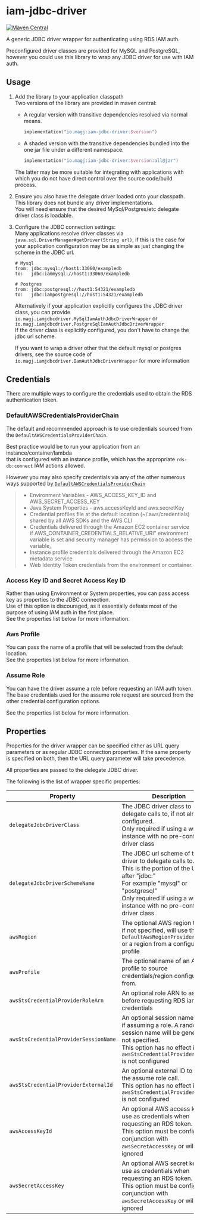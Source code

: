 # iam-jdbc-driver
[![Maven Central](https://maven-badges.herokuapp.com/maven-central/io.magj/iam-jdbc-driver/badge.svg)](https://maven-badges.herokuapp.com/maven-central/io.magj/iam-jdbc-driver)  

A generic JDBC driver wrapper for authenticating using RDS IAM auth.

Preconfigured driver classes are provided for MySQL and PostgreSQL,  
however you could use this library to wrap any JDBC driver for use with IAM auth.

## Usage
1. Add the library to your application classpath  
    Two versions of the library are provided in maven central:
    - A regular version with transitive dependencies resolved via normal means.  
      ```kotlin
      implementation("io.magj:iam-jdbc-driver:$version")
      ```
    - A shaded version with the transitive dependencies bundled into the one jar file under a different namespace.  
      ```kotlin
      implementation("io.magj:iam-jdbc-driver:$version:all@jar")
      ```
    
    The latter may be more suitable for integrating with applications with which you do not have direct control over the source code/build process.

2.  Ensure you also have the delegate driver loaded onto your classpath.  
    This library does not bundle any driver implementations.  
    You will need ensure that the desired MySql/Postgres/etc delegate driver class is loadable.
   
3.  Configure the JDBC connection settings:  
    Many applications resolve driver classes via `java.sql.DriverManager#getDriver(String url)`, if this is the case for your application
    configuration may be as simple as just changing the scheme in the JDBC url.  
    ```
    # Mysql
    from: jdbc:mysql://host1:33060/exampledb
    to:   jdbc:iammysql://host1:33060/exampledb
   
    # Postgres
    from: jdbc:postgresql://host1:54321/exampledb
    to:   jdbc:iampostgresql://host1:54321/exampledb
    ```
    
    Alternatively if your application explicitly configures the JDBC driver class, you can provide
    `io.magj.iamjdbcdriver.MySqlIamAuthJdbcDriverWrapper`  or   
    `io.magj.iamjdbcdriver.PostgreSqlIamAuthJdbcDriverWrapper`  
    If the driver class is explicitly configured, you don't have to change the jdbc url scheme.
    
    If you want to wrap a driver other that the default mysql or postgres drivers, see the source code of 
    `io.magj.iamjdbcdriver.IamAuthJdbcDriverWrapper` for more information
   


## Credentials
There are multiple ways to configure the credentials used to obtain the RDS authentication token.

### DefaultAWSCredentialsProviderChain
The default and recommended approach is to use credentials sourced from the `DefaultAWSCredentialsProviderChain`.  

Best practice would be to run your application from an instance/container/lambda  
that is configured with an instance profile, which has the appropriate `rds-db:connect` IAM actions allowed.  

However you may also specify credentials via any of the other numerous ways supported by [`DefaultAWSCredentialsProviderChain`](https://docs.aws.amazon.com/AWSJavaSDK/latest/javadoc/com/amazonaws/auth/DefaultAWSCredentialsProviderChain.html)

> - Environment Variables - AWS_ACCESS_KEY_ID and AWS_SECRET_ACCESS_KEY
> - Java System Properties - aws.accessKeyId and aws.secretKey
> - Credential profiles file at the default location (~/.aws/credentials) shared by all AWS SDKs and the AWS CLI
> - Credentials delivered through the Amazon EC2 container service if AWS_CONTAINER_CREDENTIALS_RELATIVE_URI" environment variable is set and security manager has permission to access the variable,
> - Instance profile credentials delivered through the Amazon EC2 metadata service
> - Web Identity Token credentials from the environment or container.

### Access Key ID and Secret Access Key ID
Rather than using Environment or System properties, you can pass access key as properties to the JDBC connection.  
Use of this option is discouraged, as it essentially defeats most of the purpose of using IAM auth in the first place.  
See the properties list below for more information.

### Aws Profile
You can pass the name of a profile that will be selected from the default location.  
See the properties list below for more information.

### Assume Role
You can have the driver assume a role before requesting an IAM auth token.  
The base credentials used for the assume role request are sourced from the other credential configuration options.

See the properties list below for more information.

 
## Properties

Properties for the driver wrapper can be specified either as URL query parameters or as regular JDBC connection properties.
If the same property is specified on both, then the URL query parameter will take precedence.  

All properties are passed to the delegate JDBC driver.  


The following is the list of wrapper specific properties:

|Property|Description|Example|
|---|---|---|
|`delegateJdbcDriverClass`|The JDBC driver class to delegate calls to, if not already configured. <br> Only required if using a wrapper instance with no pre-configured driver class|`com.mysql.jdbc.Driver`|
|`delegateJdbcDriverSchemeName`|The JDBC url scheme of the driver to delegate calls to. <br>This is the portion of the URL after "jdbc:" <br> For example "mysql" or "postgresql"<br> Only required if using a wrapper instance with no pre-configured driver class|`mysql`|
|`awsRegion`|The optional AWS region to use, if not specified, will use the `DefaultAwsRegionProviderChain` or a region from a configured profile|`us-east-1`|
|`awsProfile`|The optional name of an AWS profile to source credentials/region configuration from.|`default`|
|`awsStsCredentialProviderRoleArn`|An optional role ARN to assume before requesting RDS iam credentials|`arn:aws:iam::123456789012:role/DatabaseAccess`|
|`awsStsCredentialProviderSessionName`| An optional session name to use if assuming a role. A random session name will be generated if not specified.<br>This option has no effect if `awsStsCredentialProviderRoleArn` is not configured|`myapplication-123`|
|`awsStsCredentialProviderExternalId`| An optional external ID to pass in the assume role call.<br>This option has no effect if `awsStsCredentialProviderRoleArn` is not configured|`12345678-1234-1234-1234`|
|`awsAccessKeyId`|An optional AWS access key to use as credentials when requesting an RDS token.<br>This option must be configured in conjunction with `awsSecretAccessKey` or will be ignored|`AKIAIOSFODNN7EXAMPLE`|
|`awsSecretAccessKey`|An optional AWS secret key to use as credentials when requesting an RDS token.<br>This option must be configured in conjunction with `awsSecretAccessKey` or will be ignored|`wJalrXUtnFEMI/K7MDENG/bPxRfiCYEXAMPLEKEY`|